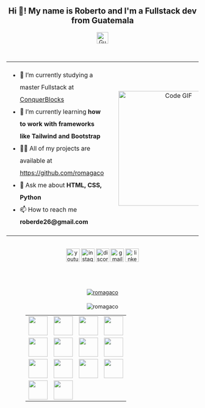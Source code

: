 
<br clear="both">

<h2 align="center">Hi 👋! My name is Roberto and I'm a Fullstack dev from Guatemala</h2>
<p align="center"><img src="https://upload.wikimedia.org/wikipedia/commons/e/ec/Flag_of_Guatemala.svg" alt="Guatemala Flag" style="height: 30px;"></p>
<br>

<table align="center">
  <tr>
    <td style="padding-right: 30px;">
      <ul style="line-height: 2.0;">
        <li>🔭 I’m currently studying a master Fullstack at <a href="https://www.conquerblocks.com" target="_blank" rel="noopener noreferrer">ConquerBlocks</a></li>
        <li>🌱 I’m currently learning <strong>how to work with frameworks like Tailwind and Bootstrap</strong></li>
        <li>👨‍💻 All of my projects are available at <a href="https://github.com/romagaco" target="_blank" rel="noopener noreferrer">https://github.com/romagaco</a></li>
        <li>💬 Ask me about <strong>HTML, CSS, Python</strong></li>
        <li>📫 How to reach me <strong>roberde26@gmail.com</strong></li>
      </ul>
    </td>
    <td>
      <p align="center">
        <img src="https://github.com/demartini/demartini/raw/master/code.gif" alt="Code GIF" width="300" style="margin: 20px 0;">
      </p>
    </td>
  </tr>
</table>

<br>

<div align="center" style="margin-bottom: 20px;">
  <a href="https://www.youtube.com/@therobertocorona" target="_blank" rel="noopener noreferrer"><img src="https://img.shields.io/static/v1?message=Youtube&logo=youtube&label=&color=FF0000&logoColor=white&labelColor=&style=for-the-badge" height="35" alt="youtube logo" /></a>
  <a href="https://www.instagram.com/roberdex26/" target="_blank" rel="noopener noreferrer"><img src="https://img.shields.io/static/v1?message=Instagram&logo=instagram&label=&color=E4405F&logoColor=white&labelColor=&style=for-the-badge" height="35" alt="instagram logo" /></a>
  <img src="https://img.shields.io/static/v1?message=Discord&logo=discord&label=&color=7289DA&logoColor=white&labelColor=&style=for-the-badge" height="35" alt="discord logo" />
  <img src="https://img.shields.io/static/v1?message=Gmail&logo=gmail&label=&color=D14836&logoColor=white&labelColor=&style=for-the-badge" height="35" alt="gmail logo" />
  <a href="https://www.linkedin.com/in/roberto-corona-mancilla/ target="_blank" rel="noopener noreferrer"><img src="https://img.shields.io/static/v1?message=LinkedIn&logo=linkedin&label=&color=0077B5&logoColor=white&labelColor=&style=for-the-badge" height="35" alt="linkedin logo" /></a>
  
</div>

<br>



<br>

<p align="center" style="margin-bottom: 20px;">
  <a href="https://github.com/ryo-ma/github-profile-trophy">
    <img src="https://github-profile-trophy.vercel.app/?username=romagaco" alt="romagaco" />
  </a>
</p>

<p align="center">
  <img src="https://github-readme-stats.vercel.app/api/top-langs?username=romagaco&show_icons=true&locale=en&layout=compact" alt="romagaco" />
</p>

<table style="margin: 0 auto; width: 80%; text-align: center;">
<tr>
<td><img src="https://www.python.org/static/community_logos/python-logo.png" width="50" height="auto"></td>
<td><img src="https://upload.wikimedia.org/wikipedia/commons/thumb/3/35/Tux.svg/1200px-Tux.svg.png" width="50" height="auto"></td>
<td><img src="https://git-scm.com/images/logos/downloads/Git-Icon-1788C.png" width="50" height="auto"></td>
<td><img src="https://github.githubassets.com/images/modules/logos_page/GitHub-Mark.png" width="50" height="auto"></td>
</tr>
<tr>
<td><img src="https://www.w3.org/html/logo/downloads/HTML5_Logo_512.png" width="50" height="auto"></td>
<td><img src="https://upload.wikimedia.org/wikipedia/commons/thumb/d/d5/CSS3_logo_and_wordmark.svg/1200px-CSS3_logo_and_wordmark.svg.png" width="50" height="auto"></td>
<td><img src="https://upload.wikimedia.org/wikipedia/commons/thumb/9/99/Unofficial_JavaScript_logo_2.svg/1200px-Unofficial_JavaScript_logo_2.svg.png" width="50" height="auto"></td>
<td><img src="https://www.typescriptlang.org/assets/images/logos/typescript-icon.svg" width="50" height="auto"></td>
</tr>
<tr>
<td><img src="https://reactjs.org/logo-og.png" width="50" height="auto"></td>
<td><img src="https://astro.build/assets/press/astro-icon-light-gradient.png" width="50" height="auto"></td>
<td><img src="https://upload.wikimedia.org/wikipedia/commons/8/87/Sql_data_base_with_logo.png" width="50" height="auto"></td>
<td><img src="https://streamlit.io/images/brand/streamlit-logo-primary-colormark-darktext.png" width="50" height="auto"></td>
</tr>
<tr>
<td><img src="https://www.djangoproject.com/m/img/logos/django-logo-negative.png" width="50" height="auto"></td>
<td><img src="https://s.w.org/style/images/wporg-logo.svg" width="50" height="auto"></td>
<td></td>
<td></td>
</tr>
</table>
